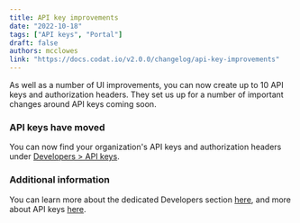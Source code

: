 ```yaml
---
title: API key improvements
date: "2022-10-18"
tags: ["API keys", "Portal"]
draft: false
authors: mcclowes
link: "https://docs.codat.io/v2.0.0/changelog/api-key-improvements"
---
```


As well as a number of UI improvements, you can now create up to 10 API keys and authorization headers. They set us up for a number of important changes around API keys coming soon.

<!--truncate-->

### API keys have moved

You can now find your organization's API keys and authorization headers under [Developers > API keys](https://app.codat.io/developers/api-keys).

### Additional information

You can learn more about the dedicated Developers section [here](/portal-for-developers), and more about API keys [here](https://docs.codat.io/reference/authentication).
